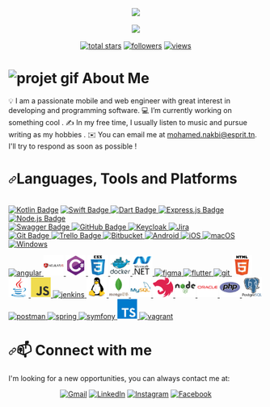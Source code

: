 <div id="top"></div>
<p align="center">
<img src="https://user-images.githubusercontent.com/35609041/227803654-ce99e4a9-c710-445e-a966-e448c6d1169e.gif" width="250"/>

<div align="center"><img src="https://readme-typing-svg.herokuapp.com?size=24&color=ff0000&center=true&vCenter=true&lines=Hello+%F0%9F%91%8B;I'm+Nakbi+Mohamed;Feel+free+to+look+around+%F0%9F%91%80;Reach+out+if+you+need+help!+%F0%9F%98%87"></div>

<p align="center">
  <a href="https://github.com/mohamednakbi?tab=repositories">
    <img alt="total stars" title="Total stars on GitHub" src="https://custom-icon-badges.herokuapp.com/github/stars/Mohamednakbi?color=55960c&style=for-the-badge&labelColor=488207&logo=star"/></a>
  <a href="https://github.com/mohamednakbi?tab=stars">
    <img alt="followers" title="Follow me on Github" src="https://custom-icon-badges.herokuapp.com/github/followers/Mohamednakbi?color=236ad3&labelColor=1155ba&style=for-the-badge&logo=person-add&label=Follow&logoColor=white"/></a>
  <a href="https://github.com/mohamednakbi">
    <img alt="views" title="GitHub profile views" src="https://komarev.com/ghpvc/?username=mohamednakbi&label=Profile%20Views%20&color=ff0000&style=for-the-badge"/></a>
</p>
<div align="left">

# <img src="https://user-images.githubusercontent.com/86270481/225368627-ec7fabbe-0141-4a65-b0fc-6a6b33d6c856.gif" alt="projet gif" width="30"> About Me



💡 I am a passionate mobile and web engineer  with great interest in developing and programming software.
💻 I’m currently working on something cool .
✍️ In my free time, I usually listen to music and pursue writing as my hobbies .
✉️ You can email me at mohamed.nakbi@esprit.tn. I'll try to respond as soon as possible !


<h1 dir="auto"><a id="user-content-languages-tools-and-platforms" class="anchor" aria-hidden="true" href="#languages-tools-and-platforms"><svg class="octicon octicon-link" viewBox="0 0 16 16" version="1.1" width="16" height="16" aria-hidden="true"><path d="m7.775 3.275 1.25-1.25a3.5 3.5 0 1 1 4.95 4.95l-2.5 2.5a3.5 3.5 0 0 1-4.95 0 .751.751 0 0 1 .018-1.042.751.751 0 0 1 1.042-.018 1.998 1.998 0 0 0 2.83 0l2.5-2.5a2.002 2.002 0 0 0-2.83-2.83l-1.25 1.25a.751.751 0 0 1-1.042-.018.751.751 0 0 1-.018-1.042Zm-4.69 9.64a1.998 1.998 0 0 0 2.83 0l1.25-1.25a.751.751 0 0 1 1.042.018.751.751 0 0 1 .018 1.042l-1.25 1.25a3.5 3.5 0 1 1-4.95-4.95l2.5-2.5a3.5 3.5 0 0 1 4.95 0 .751.751 0 0 1-.018 1.042.751.751 0 0 1-1.042.018 1.998 1.998 0 0 0-2.83 0l-2.5 2.5a1.998 1.998 0 0 0 0 2.83Z"></path></svg></a>Languages, Tools and Platforms</h1>







 
<br>
<a target="_blank" rel="noopener noreferrer nofollow" href="https://camo.githubusercontent.com/1323c22664518f2a02e8bd014ab1b70d08d889251272e948fe3c7bfe9500b45e/68747470733a2f2f696d672e736869656c64732e696f2f62616467652f6b6f746c696e2d2532333442323735462e7376673f7374796c653d666f722d7468652d6261646765266c6f676f3d6b6f746c696e266c6f676f436f6c6f723d7768697465"><img src="https://img.shields.io/badge/kotlin-%234B275F.svg?style=for-the-badge&logo=kotlin&logoColor=white" alt="Kotlin Badge" style="max-width: 100%;"></a>

<a href="https://swift.org" target="_blank" rel="noopener noreferrer">
  <img src="https://img.shields.io/badge/swift-F54A2A?style=for-the-badge&logo=swift&logoColor=white" alt="Swift Badge" style="max-width: 100%;">
</a>



<a href="https://dart.dev" target="_blank" rel="noopener noreferrer">
  <img src="https://img.shields.io/badge/dart-%230175C2.svg?style=for-the-badge&logo=dart&logoColor=white" alt="Dart Badge" style="max-width: 100%;">
</a>

<a href="https://expressjs.com" target="_blank" rel="noopener noreferrer">
  <img src="https://img.shields.io/badge/express.js-%23404d59.svg?style=for-the-badge&logo=express&logoColor=%2361DAFB" alt="Express.js Badge" style="max-width: 100%;">
</a>
<a href="https://nodejs.org" target="_blank" rel="noopener noreferrer">
  <img src="https://img.shields.io/badge/node.js-6DA55F?style=for-the-badge&logo=node.js&logoColor=white" alt="Node.js Badge" style="max-width: 100%;">
</a>


<br>
 

<a href="https://swagger.io" target="_blank" rel="noopener noreferrer">
  <img src="https://img.shields.io/badge/-Swagger-%23Clojure?style=for-the-badge&logo=swagger&logoColor=white" alt="Swagger Badge" style="max-width: 100%;">
</a>
 

<a href="https://github.com" target="_blank" rel="noopener noreferrer">
  <img src="https://img.shields.io/badge/github-%23121011.svg?style=for-the-badge&logo=github&logoColor=white" alt="GitHub Badge" style="max-width: 100%;">
</a>
<a target="_blank" rel="noopener noreferrer nofollow" href="https://www.keycloak.org/">
  <img src="https://img.shields.io/badge/Keycloak-7F5F00?style=for-the-badge&logo=keycloak&logoColor=white" alt="Keycloak" style="max-width: 100%;">
</a>
<a target="_blank" rel="noopener noreferrer nofollow" href="https://www.atlassian.com/software/jira">
  <img src="https://img.shields.io/badge/Jira-0052CC?style=for-the-badge&logo=jira&logoColor=white" alt="Jira" style="max-width: 100%;">
</a>


<br>

<a href="https://git-scm.com" target="_blank" rel="noopener noreferrer">
  <img src="https://img.shields.io/badge/git-%23F05033.svg?style=for-the-badge&logo=git&logoColor=white" alt="Git Badge" style="max-width: 100%;">
</a>

<a href="https://trello.com" target="_blank" rel="noopener noreferrer">
  <img src="https://img.shields.io/badge/Trello-%23026AA7.svg?style=for-the-badge&logo=Trello&logoColor=white" alt="Trello Badge" style="max-width: 100%;">
</a>
<a target="_blank" rel="noopener noreferrer nofollow" href="https://bitbucket.org/">
  <img src="https://img.shields.io/badge/Bitbucket-0052CC?style=for-the-badge&logo=bitbucket&logoColor=white" alt="Bitbucket" style="max-width: 100%;">
</a>
<a href="https://www.android.com" target="_blank" rel="noopener noreferrer">
  <img src="https://img.shields.io/badge/-Android-090909?style=for-the-badge&logo=android" alt="Android" style="max-width: 100%;">
</a>

<a target="_blank" rel="noopener noreferrer nofollow" href="https://www.apple.com/ios/">
  <img src="https://img.shields.io/badge/-iOS-090909?style=for-the-badge&logo=ios" alt="iOS" style="max-width: 100%;">
</a>
<a target="_blank" rel="noopener noreferrer nofollow" href="https://www.apple.com/macos/">
  <img src="https://img.shields.io/badge/-macOS-090909?style=for-the-badge&logo=macOS" alt="macOS" style="max-width: 100%;">
</a>


<a target="_blank" rel="noopener noreferrer nofollow" href="https://www.microsoft.com/windows/">
  <img src="https://img.shields.io/badge/-Windows-090909?style=for-the-badge&logo=Windows" alt="Windows" style="max-width: 100%;">
</a>
</p>



<p align="left" dir="auto"> 
    <a href="https://angular.io" rel="nofollow">
        <img src="https://camo.githubusercontent.com/02dd9abf6d6830d335436073ba11481772e6f21353cdaf72e6d4459c93dcb3ca/68747470733a2f2f616e67756c61722e696f2f6173736574732f696d616765732f6c6f676f732f616e67756c61722f616e67756c61722e737667" alt="angular" width="40" height="40" data-canonical-src="https://angular.io/assets/images/logos/angular/angular.svg" style="max-width: 100%;">
    </a>
    <a href="https://angular.io" rel="nofollow">
        <img src="https://raw.githubusercontent.com/devicons/devicon/master/icons/angularjs/angularjs-original-wordmark.svg" alt="angularjs" width="40" height="40" style="max-width: 100%;">
    </a>
    <a href="https://www.w3schools.com/cs/" rel="nofollow">
        <img src="https://raw.githubusercontent.com/devicons/devicon/master/icons/csharp/csharp-original.svg" alt="csharp" width="40" height="40" style="max-width: 100%;">
    </a>
    <a href="https://www.w3schools.com/css/" rel="nofollow">
        <img src="https://raw.githubusercontent.com/devicons/devicon/master/icons/css3/css3-original-wordmark.svg" alt="css3" width="40" height="40" style="max-width: 100%;">
    </a>
    <a href="https://www.docker.com/" rel="nofollow">
        <img src="https://raw.githubusercontent.com/devicons/devicon/master/icons/docker/docker-original-wordmark.svg" alt="docker" width="40" height="40" style="max-width: 100%;">
    </a>
    <a href="https://dotnet.microsoft.com/" rel="nofollow">
        <img src="https://raw.githubusercontent.com/devicons/devicon/master/icons/dot-net/dot-net-original-wordmark.svg" alt="dotnet" width="40" height="40" style="max-width: 100%;">
    </a>
    <a href="https://www.figma.com/" rel="nofollow">
        <img src="https://camo.githubusercontent.com/e5c1b4b7d59d58f0607fede5dd922211257cd09031f3c2370308ab4e34356299/68747470733a2f2f7777772e766563746f726c6f676f2e7a6f6e652f6c6f676f732f6669676d612f6669676d612d69636f6e2e737667" alt="figma" width="40" height="40" data-canonical-src="https://www.vectorlogo.zone/logos/figma/figma-icon.svg" style="max-width: 100%;">
    </a>
    <a href="https://flutter.dev" rel="nofollow">
        <img src="https://camo.githubusercontent.com/2167e144b868512a0723b3556c44410b6fb52a0e569ef5f2768232b8b705c649/68747470733a2f2f7777772e766563746f726c6f676f2e7a6f6e652f6c6f676f732f666c7574746572696f2f666c7574746572696f2d69636f6e2e737667" alt="flutter" width="40" height="40" data-canonical-src="https://www.vectorlogo.zone/logos/flutterio/flutterio-icon.svg" style="max-width: 100%;">
    </a>
    <a href="https://git-scm.com/" rel="nofollow">
        <img src="https://camo.githubusercontent.com/ff5301ef7472dbdf522b776167a8af8c326299fe8175e53f6b052bbcc04533e3/68747470733a2f2f7777772e766563746f726c6f676f2e7a6f6e652f6c6f676f732f6769742d73636d2f6769742d73636d2d69636f6e2e737667" alt="git" width="40" height="40" data-canonical-src="https://www.vectorlogo.zone/logos/git-scm/git-scm-icon.svg" style="max-width: 100%;">
    </a>
    <a href="https://www.w3.org/html/" rel="nofollow">
        <img src="https://raw.githubusercontent.com/devicons/devicon/master/icons/html5/html5-original-wordmark.svg" alt="html5" width="40" height="40" style="max-width: 100%;">
    </a>
    <a href="https://www.java.com" rel="nofollow">
        <img src="https://raw.githubusercontent.com/devicons/devicon/master/icons/java/java-original.svg" alt="java" width="40" height="40" style="max-width: 100%;">
    </a>
    <a href="https://developer.mozilla.org/en-US/docs/Web/JavaScript" rel="nofollow">
        <img src="https://raw.githubusercontent.com/devicons/devicon/master/icons/javascript/javascript-original.svg" alt="javascript" width="40" height="40" style="max-width: 100%;">
    </a>
    <a href="https://www.jenkins.io" rel="nofollow">
        <img src="https://camo.githubusercontent.com/1c1c3e37681eb5083d723bcd2392debb79e63ae049016c524c03c513f55ecf1e/68747470733a2f2f7777772e766563746f726c6f676f2e7a6f6e652f6c6f676f732f6a656e6b696e732f6a656e6b696e732d69636f6e2e737667" alt="jenkins" width="40" height="40" data-canonical-src="https://www.vectorlogo.zone/logos/jenkins/jenkins-icon.svg" style="max-width: 100%;">
    </a>
    <a href="https://www.linux.org/" rel="nofollow">
        <img src="https://raw.githubusercontent.com/devicons/devicon/master/icons/linux/linux-original.svg" alt="linux" width="40" height="40" style="max-width: 100%;">
    </a>
    <a href="https://www.mongodb.com/" rel="nofollow">
        <img src="https://raw.githubusercontent.com/devicons/devicon/master/icons/mongodb/mongodb-original-wordmark.svg" alt="mongodb" width="40" height="40" style="max-width: 100%;">
    </a>
    <a href="https://www.mysql.com/" rel="nofollow">
        <img src="https://raw.githubusercontent.com/devicons/devicon/master/icons/mysql/mysql-original-wordmark.svg" alt="mysql" width="40" height="40" style="max-width: 100%;">
    </a>
    <a href="https://nestjs.com/" rel="nofollow">
        <img src="https://raw.githubusercontent.com/devicons/devicon/master/icons/nestjs/nestjs-plain.svg" alt="nestjs" width="40" height="40" style="max-width: 100%;">
    </a>
    <a href="https://nodejs.org" rel="nofollow">
        <img src="https://raw.githubusercontent.com/devicons/devicon/master/icons/nodejs/nodejs-original-wordmark.svg" alt="nodejs" width="40" height="40" style="max-width: 100%;">
    </a>
    <a href="https://www.oracle.com/" rel="nofollow">
        <img src="https://raw.githubusercontent.com/devicons/devicon/master/icons/oracle/oracle-original.svg" alt="oracle" width="40" height="40" style="max-width: 100%;">
    </a>
    <a href="https://www.php.net" rel="nofollow">
        <img src="https://raw.githubusercontent.com/devicons/devicon/master/icons/php/php-original.svg" alt="php" width="40" height="40" style="max-width: 100%;">
    </a>
    <a href="https://www.postgresql.org" rel="nofollow">
        <img src="https://raw.githubusercontent.com/devicons/devicon/master/icons/postgresql/postgresql-original-wordmark.svg" alt="postgresql" width="40" height="40" style="max-width: 100%;">
    </a>
    <a href="https://postman.com" rel="nofollow">
        <img src="https://camo.githubusercontent.com/5c2595c2fcc9ef7ffa97d14f868547d945d5cee65045377c7c34611b5a67c139/68747470733a2f2f7777772e766563746f726c6f676f2e7a6f6e652f6c6f676f732f676574706f73746d616e2f676574706f73746d616e2d69636f6e2e737667" alt="postman" width="40" height="40" data-canonical-src="https://www.vectorlogo.zone/logos/getpostman/getpostman-icon.svg" style="max-width: 100%;">
    </a>
    <a href="https://spring.io/" rel="nofollow">
        <img src="https://camo.githubusercontent.com/53f0f04650bfc2aef2ec4fd578d1fca0ef7ecafe5a802eea6b8ee597cad9f936/68747470733a2f2f7777772e766563746f726c6f676f2e7a6f6e652f6c6f676f732f737072696e67696f2f737072696e67696f2d69636f6e2e737667" alt="spring" width="40" height="40" data-canonical-src="https://www.vectorlogo.zone/logos/springio/springio-icon.svg" style="max-width: 100%;">
    </a>
    <a href="https://symfony.com" rel="nofollow">
        <img src="https://camo.githubusercontent.com/b9afd365f87fd3471d2d1d90b3fcd313989f6e0b3765f0a015e72a0a397bf532/68747470733a2f2f73796d666f6e792e636f6d2f6c6f676f732f73796d666f6e795f626c61636b5f30332e737667" alt="symfony" width="40" height="40" data-canonical-src="https://symfony.com/logos/symfony_black_03.svg" style="max-width: 100%;">
    </a>
    <a href="https://www.typescriptlang.org/" rel="nofollow">
        <img src="https://raw.githubusercontent.com/devicons/devicon/master/icons/typescript/typescript-original.svg" alt="typescript" width="40" height="40" style="max-width: 100%;">
    </a>
    <a href="https://www.vagrantup.com/" rel="nofollow">
        <img src="https://camo.githubusercontent.com/6378ea2df3bedc25f6ccda08b4969a3242b4f86c03d9aa731c46108071c7840c/68747470733a2f2f7777772e766563746f726c6f676f2e7a6f6e652f6c6f676f732f76616772616e7475702f76616772616e7475702d69636f6e2e737667" alt="vagrant" width="40" height="40" data-canonical-src="https://www.vectorlogo.zone/logos/vagrantup/vagrantup-icon.svg" style="max-width: 100%;">
    </a>
</p>

<p dir="auto"></p>


<h1 dir="auto"><a id="user-content--connect-with-me" class="anchor" aria-hidden="true" href="#-connect-with-me"><svg class="octicon octicon-link" viewBox="0 0 16 16" version="1.1" width="16" height="16" aria-hidden="true"><path d="m7.775 3.275 1.25-1.25a3.5 3.5 0 1 1 4.95 4.95l-2.5 2.5a3.5 3.5 0 0 1-4.95 0 .751.751 0 0 1 .018-1.042.751.751 0 0 1 1.042-.018 1.998 1.998 0 0 0 2.83 0l2.5-2.5a2.002 2.002 0 0 0-2.83-2.83l-1.25 1.25a.751.751 0 0 1-1.042-.018.751.751 0 0 1-.018-1.042Zm-4.69 9.64a1.998 1.998 0 0 0 2.83 0l1.25-1.25a.751.751 0 0 1 1.042.018.751.751 0 0 1 .018 1.042l-1.25 1.25a3.5 3.5 0 1 1-4.95-4.95l2.5-2.5a3.5 3.5 0 0 1 4.95 0 .751.751 0 0 1-.018 1.042.751.751 0 0 1-1.042.018 1.998 1.998 0 0 0-2.83 0l-2.5 2.5a1.998 1.998 0 0 0 0 2.83Z"></path></svg></a><g-emoji class="g-emoji" alias="mailbox" fallback-src="https://github.githubassets.com/images/icons/emoji/unicode/1f4eb.png">📫</g-emoji> Connect with me</h1>

<p dir="auto"> I'm looking for a new opportunities,
you can always contact me at: <br></p>

<div align="center" dir="auto"> <a href="mailto:Mohamed.nakbi@esprit.tn"><img alt="Gmail" src="https://img.shields.io/badge/Gmail-D14836?style=for-the-badge&logo=gmail&logoColor=white"></a> <a href="https://www.linkedin.com" rel="nofollow"><img alt="LinkedIn" src="https://img.shields.io/badge/linkedin-%230077B5.svg?style=for-the-badge&logo=linkedin&logoColor=white"></a> <a href="https://www.instagram.com" rel="nofollow"><img alt="Instagram" src="https://img.shields.io/badge/instagram-E4405F.svg?&style=for-the-badge&logo=instagram&logoColor=white"></a> <a href="https://www.facebook.com/mpejvlkf25412644/" rel="nofollow"><img alt="Facebook" src="https://img.shields.io/badge/Facebook-%231877F2.svg?style=for-the-badge&logo=Facebook&logoColor=white"></a> </div> <h6 align="center" dir="auto"><a id="contact" class="anchor" aria-hidden="true" href="#contact"></a> </h6>
